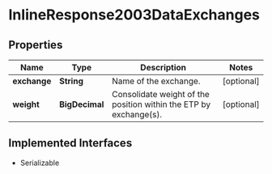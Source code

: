 

# InlineResponse2003DataExchanges


## Properties

Name | Type | Description | Notes
------------ | ------------- | ------------- | -------------
**exchange** | **String** | Name of the exchange. |  [optional]
**weight** | **BigDecimal** | Consolidate weight of the position within the ETP by exchange(s). |  [optional]


## Implemented Interfaces

* Serializable


